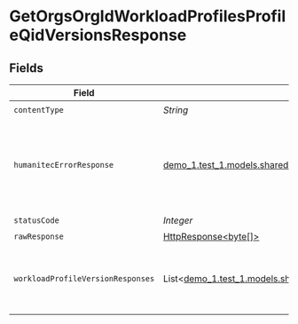 # GetOrgsOrgIdWorkloadProfilesProfileQidVersionsResponse


## Fields

| Field                                                                                                                     | Type                                                                                                                      | Required                                                                                                                  | Description                                                                                                               |
| ------------------------------------------------------------------------------------------------------------------------- | ------------------------------------------------------------------------------------------------------------------------- | ------------------------------------------------------------------------------------------------------------------------- | ------------------------------------------------------------------------------------------------------------------------- |
| `contentType`                                                                                                             | *String*                                                                                                                  | :heavy_check_mark:                                                                                                        | N/A                                                                                                                       |
| `humanitecErrorResponse`                                                                                                  | [demo_1.test_1.models.shared.HumanitecErrorResponse](../../models/shared/HumanitecErrorResponse.md)                       | :heavy_minus_sign:                                                                                                        | Workload Profile Versions not found or not accessible by the organization.<br/><br/>                                      |
| `statusCode`                                                                                                              | *Integer*                                                                                                                 | :heavy_check_mark:                                                                                                        | N/A                                                                                                                       |
| `rawResponse`                                                                                                             | [HttpResponse<byte[]>](https://docs.oracle.com/en/java/javase/11/docs/api/java.net.http/java/net/http/HttpResponse.html)  | :heavy_minus_sign:                                                                                                        | N/A                                                                                                                       |
| `workloadProfileVersionResponses`                                                                                         | List<[demo_1.test_1.models.shared.WorkloadProfileVersionResponse](../../models/shared/WorkloadProfileVersionResponse.md)> | :heavy_minus_sign:                                                                                                        | A possibly empty list of Workload Profile Versions.<br/><br/>                                                             |